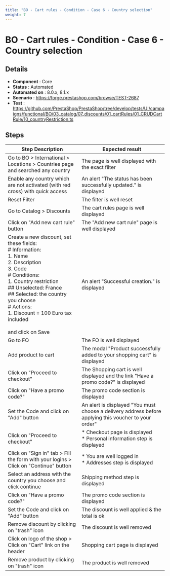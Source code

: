 ```yaml
---
title: "BO - Cart rules - Condition - Case 6 - Country selection"
weight: 7
---
```


# BO - Cart rules - Condition - Case 6 - Country selection
## Details
* **Component** : Core
* **Status** : Automated
* **Automated on** : 8.0.x, 8.1.x
* **Scenario** : https://forge.prestashop.com/browse/TEST-2687
* **Test** : https://github.com/PrestaShop/PrestaShop/tree/develop/tests/UI/campaigns/functional/BO/03_catalog/07_discounts/01_cartRules/01_CRUDCartRule/10_countryRestriction.ts

## Steps
| Step Description | Expected result |
| ----- | ----- |
| Go to BO > International > Locations > Countries page and searched any country | The page is well displayed with the exact filter |
| Enable any country which are not activated (with red cross) with quick access | An alert "The status has been successfully updated." is displayed |
| Reset Filter | The filter is well reset |
| Go to Catalog > Discounts | The cart rules page is well displayed |
| Click on "Add new cart rule" button | The "Add new cart rule" page is well displayed |
| Create a new discount, set these fields:<br> # Information:<br>1. Name<br>2. Description<br>3. Code<br> # Conditions:<br>1. Country restriction<br> ## Unselected: France<br> ## Selected: the country you choose<br> # Actions:<br>1. Discount = 100 Euro tax included<br><br>and click on Save | An alert "Successful creation." is displayed |
| Go to FO | The FO is well displayed |
| Add product to cart | The modal "Product successfully added to your shopping cart" is displayed |
| Click on "Proceed to checkout" | The Shopping cart is well displayed and the link "Have a promo code?" is displayed |
| Click on "Have a promo code?" | The promo code section is displayed |
| Set the Code and click on "Add" button | An alert is displayed "You must choose a delivery address before applying this voucher to your order" |
| Click on "Proceed to checkout" | * Checkout page is displayed<br> * Personal information step is displayed |
| Click on "Sign in" tab > Fill the form with your logins > Click on "Continue" button | * You are well logged in<br> * Addresses step is displayed |
| Select an address with the country you choose and click continue | Shipping method step is displayed |
| Click on "Have a promo code?" | The promo code section is displayed |
| Set the Code and click on "Add" button | The discount is well applied & the total is ok |
| Remove discount by clicking on "trash" icon | The discount is well removed |
| Click on logo of the shop > Click on "Cart" link on the header | Shopping cart page is displayed |
| Remove product by clicking on "trash" icon | The product is well removed |
